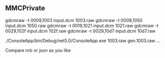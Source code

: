 MMCPrivate
---

gdcmraw -t 0009,1003 input.dcm 1003.raw
gdcmraw -t 0009,1050 input.dcm 1050.raw
gdcmraw -t 0019,1021 input.dcm 1021.raw
gdcmraw -t 0029,102f input.dcm 102f.raw
gdcmraw -t 0029,10d7 input.dcm 10d7.raw


./ConsoleApp/bin/Debug/net5.0/ConsoleApp.exe 1003.raw gen.1003.raw
...

Compare nrb or json as you like
